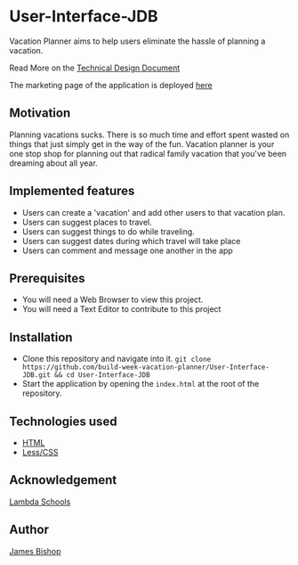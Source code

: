 # User-Interface-JDB

Vacation Planner aims to help users eliminate the hassle of planning a vacation.

Read More on the [Technical Design Document](https://docs.google.com/document/d/1yFfJ5_FH-15WMQaEHXUoSX8DCKcvnybIqZ5pLfFBdyw/)

The marketing page of the application is deployed [here](https://loving-murdock-721926.netlify.com/index.html)

## Motivation

Planning vacations sucks. There is so much time and effort spent wasted on things that just simply get in the way of the fun. Vacation planner is your one stop shop for planning out that radical family vacation that you've been dreaming about all year.

## Implemented features

- Users can create a 'vacation' and add other users to that vacation plan.
- Users can suggest places to travel.
- Users can suggest things to do while traveling.
- Users can suggest dates during which travel will take place
- Users can comment and message one another in the app

## Prerequisites

- You will need a Web Browser to view this project.
- You will need a Text Editor to contribute to this project

## Installation

- Clone this repository and navigate into it.
  `git clone https://github.com/build-week-vacation-planner/User-Interface-JDB.git && cd User-Interface-JDB`
- Start the application by opening the `index.html` at the root of the repository.

## Technologies used

- [HTML](https://developer.mozilla.org/en-US/docs/Web/HTML)
- [Less/CSS](http://lesscss.org/)

## Acknowledgement

[Lambda Schools](https://lambdaschool.com/)

## Author

[James Bishop](https://github.com/jambis)
